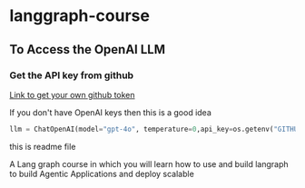 # langgraph-course

## To Access the OpenAI LLM 

### Get the API key from github

[Link to get your own github token](https://docs.github.com/en/authentication/keeping-your-account-and-data-secure/managing-your-personal-access-tokens)

If you don't have OpenAI keys then this is a good idea

```python
llm = ChatOpenAI(model="gpt-4o", temperature=0,api_key=os.getenv("GITHUB_TOKEN"),base_url="https://models.inference.ai.azure.com")
```


this is readme file


A Lang graph course in which you will learn how to use and build langraph to build Agentic Applications and deploy scalable
